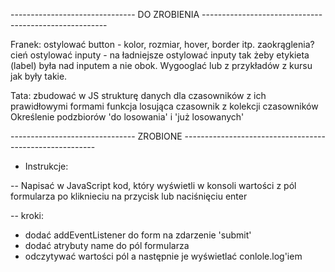 


------------------------------- DO ZROBIENIA ------------------------------------------------------

Franek:
ostylować button - kolor, rozmiar, hover, border itp. zaokrąglenia? cień
ostylować inputy - na ładniejsze
ostylować inputy tak żeby etykieta (label) była nad inputem a nie obok. Wygooglać lub z przykładów z kursu jak były takie.

Tata: 
zbudować w JS strukturę danych dla czasowników z ich prawidłowymi formami 
funkcja losująca czasownik z kolekcji czasowników
Określenie podzbiorów 'do losowania' i 'już losowanych'


-------------------------------   ZROBIONE --------------------------------------------------------

- Instrukcje: 

 -- Napisać w JavaScript kod, który wyświetli w konsoli 
wartości z pól formularza po kliknieciu na przycisk 
lub naciśnięciu enter 

-- kroki: 
 - dodać addEventListener do form na zdarzenie 'submit'
 - dodać atrybuty name do pól formularza
 - odczytywać wartości pól a następnie je wyświetlać conlole.log'iem 
